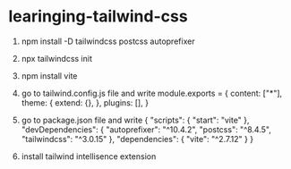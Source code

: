 # learinging-tailwind-css
1. npm install -D tailwindcss postcss autoprefixer
2. npx tailwindcss init
3. npm install vite

4. go to tailwind.config.js file and write
module.exports = {
  content: ["*"],
  theme: {
    extend: {},
  },
  plugins: [],
}


5. go to package.json file and write
{
  "scripts": {
    "start": "vite"
  },
  "devDependencies": {
    "autoprefixer": "^10.4.2",
    "postcss": "^8.4.5",
    "tailwindcss": "^3.0.15"
  },
  "dependencies": {
    "vite": "^2.7.12"
  }
}

6. install tailwind intellisence extension
